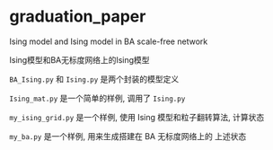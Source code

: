 # graduation_paper
Ising model and Ising model in BA scale-free network 

Ising模型和BA无标度网络上的Ising模型



`BA_Ising.py` 和 `Ising.py` 是两个封装的模型定义

`Ising_mat.py` 是一个简单的样例, 调用了 `Ising.py`

`my_ising_grid.py` 是一个样例, 使用 Ising 模型和粒子翻转算法, 计算状态

`my_ba.py` 是一个样例, 用来生成搭建在 BA 无标度网络上的 上述状态

